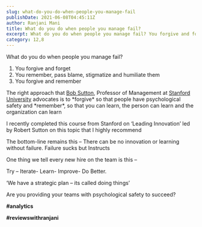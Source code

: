```yaml
---
slug: what-do-you-do-when-people-you-manage-fail
publishDate: 2021-06-08T04:45:11Z
author: Ranjani Mani
title: What do you do when people you manage fail? 
excerpt: What do you do when people you manage fail? You forgive and forget You remember, pass blame, stigmatize and humiliate them You forgive and remember The right approach that Bob Sutton, Professor of Management at Stanford University advocates is to \*forgive\* so that people have psychological safety and \*remember\*, so that you can learn, the  ... 
category: 12,8
---
```


What do you do when people you manage fail?

1. You forgive and forget
2. You remember, pass blame, stigmatize and humiliate them
3. You forgive and remember

The right approach that [Bob Sutton](https://www.linkedin.com/feed/#), Professor of Management at [Stanford University](https://www.linkedin.com/feed/#) advocates is to \*forgive\* so that people have psychological safety and \*remember\*, so that you can learn, the person can learn and the organization can learn

I recently completed this course from Stanford on ‘Leading Innovation’ led by Robert Sutton on this topic that I highly recommend

The bottom-line remains this – There can be no innovation or learning without failure. Failure sucks but Instructs

One thing we tell every new hire on the team is this –

Try – Iterate- Learn- Improve- Do Better.

‘We have a strategic plan – its called doing things’

Are you providing your teams with psychological safety to succeed?

**#analytics**

**#reviewswithranjani**